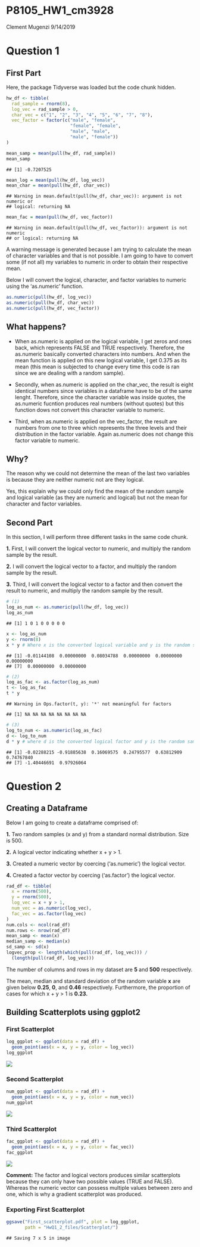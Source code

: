 P8105\_HW1\_cm3928
================
Clement Mugenzi
9/14/2019

# Question 1

## First Part

Here, the package Tidyverse was loaded but the code chunk hidden.

``` r
hw_df <- tibble(
  rad_sample = rnorm(8),
  log_vec = rad_sample > 0,
  char_vec = c("1", "2", "3", "4", "5", "6", "7", "8"),
  vec_factor = factor(c("male", "female",
                        "female", "female",
                        "male", "male",
                        "male", "female"))
)

mean_samp = mean(pull(hw_df, rad_sample))
mean_samp
```

    ## [1] -0.7207525

``` r
mean_log = mean(pull(hw_df, log_vec))
mean_char = mean(pull(hw_df, char_vec))
```

    ## Warning in mean.default(pull(hw_df, char_vec)): argument is not numeric or
    ## logical: returning NA

``` r
mean_fac = mean(pull(hw_df, vec_factor))
```

    ## Warning in mean.default(pull(hw_df, vec_factor)): argument is not numeric
    ## or logical: returning NA

A warning message is generated because I am trying to calculate the mean
of character variables and that is not possible. I am going to have to
convert some (if not all) my variables to numeric in order to obtain
their respective mean.

Below I will convert the logical, character, and factor variables to
numeric using the ‘as.numeric’ function.

``` r
as.numeric(pull(hw_df, log_vec))
as.numeric(pull(hw_df, char_vec))
as.numeric(pull(hw_df, vec_factor))
```

## What happens?

  - When as.numeric is applied on the logical variable, I get zeros and
    ones back, which represents FALSE and TRUE respectively. Therefore,
    the as.numeric basically converted characters into numbers. And when
    the mean function is applied on this new logical variable, I get
    0.375 as its mean (this mean is subjected to change every time this
    code is ran since we are dealing with a random sample).

  - Secondly, when as.numeric is applied on the char\_vec, the result is
    eight identical numbers since variables in a dataframe have to be of
    the same lenght. Therefore, since the character variable was inside
    quotes, the as.numeric fucntion produces real numbers (without
    quotes) but this function dows not convert this character variable
    to numeric.

  - Third, when as.numeric is applied on the vec\_factor, the result are
    numbers from one to three which represents the three levels and
    their distribution in the factor variable. Again as.numeric does not
    change this factor variable to numeric.

## Why?

The reason why we could not determine the mean of the last two variables
is because they are neither numeric not are they logical.

Yes, this explain why we could only find the mean of the random sample
and logical variable (as they are numeric and logical) but not the mean
for character and factor variables.

## Second Part

In this section, I will perform three different tasks in the same code
chunk.

**1.** First, I will convert the logical vector to numeric, and multiply
the random sample by the result.

**2.** I will convert the logical vector to a factor, and multiply the
random sample by the result.

**3.** Third, I will convert the logical vector to a factor and then
convert the result to numeric, and multiply the random sample by the
result.

``` r
# (1)
log_as_num <- as.numeric(pull(hw_df, log_vec))
log_as_num
```

    ## [1] 1 0 1 0 0 0 0 0

``` r
x <- log_as_num
y <- rnorm(8)
x * y # Where x is the converted logical variable and y is the random sample.
```

    ## [1] -0.01144108  0.00000000  0.08034788  0.00000000  0.00000000  0.00000000
    ## [7]  0.00000000  0.00000000

``` r
# (2)
log_as_fac <- as.factor(log_as_num)
t <- log_as_fac
t * y
```

    ## Warning in Ops.factor(t, y): '*' not meaningful for factors

    ## [1] NA NA NA NA NA NA NA NA

``` r
# (3)
log_to_num <- as.numeric(log_as_fac)
d <- log_to_num
d * y # where d is the converted logical factor and y is the random sample.
```

    ## [1] -0.02288215 -0.91885638  0.16069575  0.24795577  0.63812909  0.74767840
    ## [7] -1.40446691  0.97926064

# Question 2

## Creating a Dataframe

Below I am going to create a dataframe comprised of:

**1.** Two random samples (x and y) from a standard normal distribution.
Size is 500.

**2.** A logical vector indicating whether x + y \> 1.

**3.** Created a numeric vector by coercing (‘as.numeric’) the logical
vector.

**4.** Created a factor vector by coercing (‘as.factor’) the logical
vector.

``` r
rad_df <- tibble(
  x = rnorm(500),
  y = rnorm(500),
  log_vec = x + y > 1,
  num_vec = as.numeric(log_vec),
  fac_vec = as.factor(log_vec)
)
num.cols <- ncol(rad_df)
num.rows <- nrow(rad_df)
mean_samp <- mean(x)
median_samp <- median(x)
sd_samp <- sd(x)
logvec_prop <- length(which(pull(rad_df, log_vec))) / 
  (length(pull(rad_df, log_vec)))
```

The number of columns and rows in my dataset are **5** and **500**
respectively.

The mean, median and standard deviation of the random variable **x** are
given below **0.25**, **0**, and **0.46** respectively. Furthermore, the
proportion of cases for which x + y \> 1 is **0.23.**

## Building Scatterplots using ggplot2

### First Scatterplot

``` r
log_ggplot <- ggplot(data = rad_df) + 
  geom_point(aes(x = x, y = y, color = log_vec))
log_ggplot
```

![](HwQ1-2_files/figure-gfm/unnamed-chunk-5-1.png)<!-- -->

### Second Scatterplot

``` r
num_ggplot <- ggplot(data = rad_df) + 
  geom_point(aes(x = x, y = y, color = num_vec))
num_ggplot
```

![](HwQ1-2_files/figure-gfm/unnamed-chunk-6-1.png)<!-- -->

### Third Scatterplot

``` r
fac_ggplot <- ggplot(data = rad_df) + 
  geom_point(aes(x = x, y = y, color = fac_vec))
fac_ggplot
```

![](HwQ1-2_files/figure-gfm/unnamed-chunk-7-1.png)<!-- -->

**Comment:** The factor and logical vectors produces similar
scatterplots because they can only have two possible values (TRUE and
FALSE). Whereas the numeric vector can possess multiple values between
zero and one, which is why a gradient scatterplot was produced.

### Exporting First Scatterplot

``` r
ggsave("First_scatterplot.pdf", plot = log_ggplot,
       path = "HwQ1_2_files/Scatterplot/")
```

    ## Saving 7 x 5 in image
